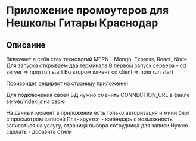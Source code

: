 # Приложение промоутеров для Нешколы Гитары Краснодар

## Описаине

Включает в себя стак технологий MERN - Mongo, Express, React, Node
Для запуска открываем два терминала
В первом запуск сервера - 
cd server => npm run start
Во втором клиент
cd client => npm run start

Произойдёт редирект на страницу приложения

Для подключения своей БД нужно сменить CONNECTION_URL в файле server/index.js на свою

На данный момент в приложении есть только авторизация и мини блог с просмотром записей
Планируется - календарь с возможность записаться на услугу, страница выбора сотрудница для записи
Нужно сделать - добавить стили